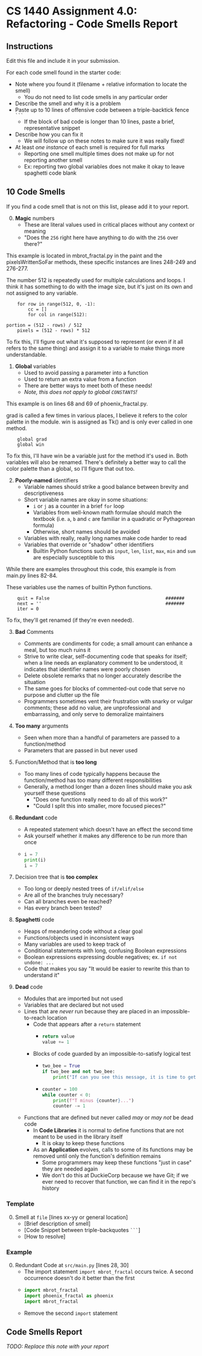 # CS 1440 Assignment 4.0: Refactoring - Code Smells Report

## Instructions

Edit this file and include it in your submission.

For each code smell found in the starter code:

*	Note where you found it (filename + relative information to locate the smell)
    *   You do not need to list code smells in any particular order
*	Describe the smell and why it is a problem
*	Paste up to 10 lines of offensive code between a triple-backtick fence `` ``` ``
    *   If the block of bad code is longer than 10 lines, paste a brief, representative snippet
*	Describe how you can fix it
    *   We will follow up on these notes to make sure it was really fixed!
*   At least *one instance* of each smell is required for full marks
    *   Reporting one smell multiple times does not make up for not reporting another smell
    *   Ex: reporting two global variables does not make it okay to leave spaghetti code blank



## 10 Code Smells

If you find a code smell that is not on this list, please add it to your report.

0.  **Magic** numbers
    *   These are literal values used in critical places without any context or meaning
    *   "Does the `256` right here have anything to do with the `256` over there?"

This example is located in mbrot_fractal.py in the paint and the pixelsWrittenSoFar methods, 
these specific instances are lines 248-249 and 276-277.

The number 512 is repeatedly used for multiple calculations and loops. I think it has something to do with the 
image size, but it's just on its own and not assigned to any variable.

```commandline
    for row in range(512, 0, -1):
        cc = []
        for col in range(512):
```

```commandline
portion = (512 - rows) / 512
    pixels = (512 - rows) * 512
```
To fix this, I'll figure out what it's supposed to represent (or even if it all refers to the same thing) and assign 
it to a variable to make things more understandable.

1.  **Global** variables
    *   Used to avoid passing a parameter into a function
    *   Used to return an extra value from a function
    *   There are better ways to meet both of these needs!
    *   *Note, this does not apply to global `CONSTANTS`!*

This example is on lines 68 and 69 of phoenix_fractal.py.

grad is called a few times in various places, I believe it refers to the color palette in the module. win is assigned 
as Tk() and is only ever called in one method.
```commandline
    global grad
    global win
```
To fix this, I'll have win be a variable just for the method it's used in. Both variables will also be renamed. There's 
definitely a better way to call the color palette than a global, so I'll figure that out too.


2.  **Poorly-named** identifiers
    *   Variable names should strike a good balance between brevity and descriptiveness
    *   Short variable names are okay in some situations:
        *   `i` or `j` as a counter in a brief `for` loop
        *   Variables from well-known math formulae should match the textbook (i.e. `a`, `b` and `c` are familiar in a quadratic or Pythagorean formula)
        *   Otherwise, short names should be avoided
    *   Variables with really, really long names make code harder to read
    *   Variables that override or "shadow" other identifiers
        *   Builtin Python functions such as `input`, `len`, `list`, `max`, `min` and `sum` are especially susceptible to this

While there are examples throughout this code, this example is from main.py lines 82-84.

These variables use the names of builtin Python functions.
```commandline
    quit = False                                           #######
    next = ''                                              #######
    iter = 0
```
To fix, they'll get renamed (if they're even needed).

3.  **Bad** Comments
    *   Comments are condiments for code; a small amount can enhance a meal, but too much ruins it
    *   Strive to write clear, self-documenting code that speaks for itself; when a line needs an explanatory comment to be understood, it indicates that identifier names were poorly chosen
    *   Delete obsolete remarks that no longer accurately describe the situation
    *   The same goes for blocks of commented-out code that serve no purpose and clutter up the file
    *   Programmers sometimes vent their frustration with snarky or vulgar comments; these add no value, are unprofessional and embarrassing, and only serve to demoralize maintainers


4.  **Too many** arguments
    *   Seen when more than a handful of parameters are passed to a function/method
    *   Parameters that are passed in but never used
5.  Function/Method that is **too long**
    *   Too many lines of code typically happens because the function/method has too many different responsibilities
    *   Generally, a method longer than a dozen lines should make you ask yourself these questions
        *   "Does one function really need to do all of this work?"
        *   "Could I split this into smaller, more focused pieces?"
6.  **Redundant** code
    *   A repeated statement which doesn't have an effect the second time
    *   Ask yourself whether it makes any difference to be run more than once
    *   ```python
        i = 7
        print(i)
        i = 7
        ```
7.  Decision tree that is **too complex**
    *   Too long or deeply nested trees of `if/elif/else`
    *   Are all of the branches truly necessary?
    *   Can all branches even be reached?
    *   Has every branch been tested?
8.  **Spaghetti** code
    *   Heaps of meandering code without a clear goal
    *   Functions/objects used in inconsistent ways
    *   Many variables are used to keep track of
    *   Conditional statements with long, confusing Boolean expressions
    *   Boolean expressions expressing double negatives; ex. `if not undone: ...`
    *   Code that makes you say "It would be easier to rewrite this than to understand it"
9.  **Dead** code
    *   Modules that are imported but not used
    *   Variables that are declared but not used
    *   Lines that are *never* run because they are placed in an impossible-to-reach location
        *   Code that appears after a `return` statement
            *   ```python
                return value
                value += 1
                ```
        *   Blocks of code guarded by an impossible-to-satisfy logical test
            *   ```python
                two_bee = True
                if two_bee and not two_bee:
                    print("If can you see this message, it is time to get a new CPU")
                ```
            *   ```python
                counter = 100
                while counter < 0:
                    print(f"T minus {counter}...")
                    counter -= 1
                ```
    *   Functions that are defined but never called *may* or *may not* be dead code
        *   In **Code Libraries** it is normal to define functions that are not meant to be used in the library itself
            *   It is okay to keep these functions
        *   As an **Application** evolves, calls to some of its functions may be removed until only the function's definition remains
            *   Some programmers may keep these functions "just in case" they are needed again
            *   We don't do this at DuckieCorp because we have Git; if we ever need to recover that function, we can find it in the repo's history


### Template

0.  Smell at `file` [lines xx-yy or general location]
    *   [Brief description of smell]
    *   [Code Snippet between triple-backquotes `` ``` ``]
    *   [How to resolve]


### Example

0.  Redundant Code at `src/main.py` [lines 28, 30]
    *   The import statement `import mbrot_fractal` occurs twice.  A second occurrence doesn't do it better than the first
    *   ```python
        import mbrot_fractal
        import phoenix_fractal as phoenix
        import mbrot_fractal
        ```
    *   Remove the second `import` statement



## Code Smells Report

*TODO: Replace this note with your report*
